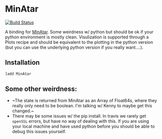 # MinAtar

[![Build Status](https://travis-ci.com/mkschleg/MinAtar.jl.svg?branch=master)](https://travis-ci.com/mkschleg/MinAtar.jl)

A binding for [MinAtar](https://github.com/kenjyoung/MinAtar). Some weirdness w/ python but should be ok if your python environment is mostly clean. Visulization is supported through a Plots recipe and should be equivalent to the plotting in the python version (but you can use the underlying python version if you really want....). 

## Installation

```julia
]add MinAtar
```


## Some other weirdness:
- ~The state is returned from MinAtar as an Array of Float64s, where they really only need to be boolean. I'm talking w/ Kenny to maybe get this changed.~
- There may be some issues w/ the pip install. In travis we rarely get `openSSL` errors, but have no way of dealing with this. If you are using your local machine and have used python before you should be able to debug this issues yourself.



